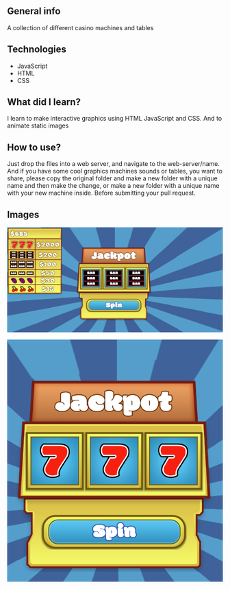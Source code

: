 ## General info
A collection of different casino machines and tables
	
## Technologies
* JavaScript
* HTML
* CSS

## What did I learn?
I learn to make interactive graphics using HTML JavaScript and CSS.
And to animate static images
	
## How to use?
Just drop the files into a web server, and navigate to the web-server/name. And if you have some cool graphics machines sounds or tables, you want to share, please copy the original folder and make a new folder with a unique name and then make the change, or make a new folder with a unique name with your new machine inside. Before submitting your pull request.

## Images
![Preview image of the the machine](/previews/the-machine-2.png?raw=true "Preview image of the the machine")

![Preview image of the the machine](/previews/the-machine-1.png?raw=true "Preview image of the the machine")